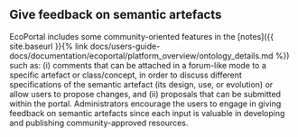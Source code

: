 ## Give feedback on semantic artefacts
EcoPortal includes some community-oriented features in the [notes]({{ site.baseurl }}{% link docs/users-guide-docs/documentation/ecoportal/platform_overview/ontology_details.md %}) such as: (i) comments that can be attached in a forum-like mode to a specific artefact or class/concept, in order to discuss different specifications of the semantic artefact (its design, use, or evolution) or allow users to propose changes, and (ii) proposals that can be submitted within the portal.
Administrators encourage the users to engage in giving feedback on semantic artefacts since each input is valuable in developing and publishing community-approved resources.

